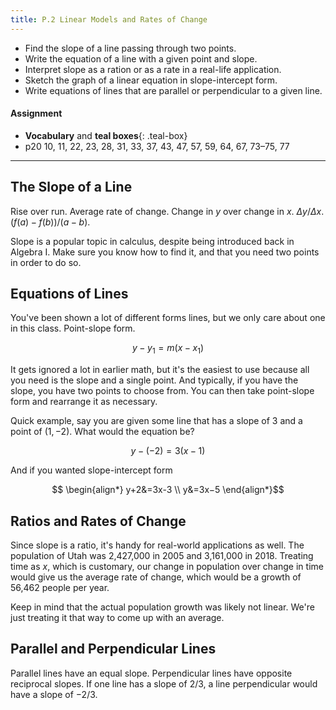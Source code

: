 ```yaml
---
title: P.2 Linear Models and Rates of Change
---
```


- Find the slope of a line passing through two points.
- Write the equation of a line with a given point and slope.
- Interpret slope as a ration or as a rate in a real-life application.
- Sketch the graph of a linear equation in slope-intercept form.
- Write equations of lines that are parallel or perpendicular to a given line.

#### Assignment

- **Vocabulary** and **teal boxes**{: .teal-box}
- p20 10, 11, 22, 23, 28, 31, 33, 37, 43, 47, 57, 59, 64, 67, 73–75, 77

---

## The Slope of a Line

Rise over run. Average rate of change. Change in $y$ over change in $x$. $Δy/Δx$. $(f(a)−f(b))/(a−b)$.

Slope is a popular topic in calculus, despite being introduced back in Algebra I. Make sure you know how to find it, and that you need two points in order to do so.

## Equations of Lines

You've been shown a lot of different forms lines, but we only care about one in this class. Point-slope form.

$$ y−y_1=m(x−x_1) $$

It gets ignored a lot in earlier math, but it's the easiest to use because all you need is the slope and a single point. And typically, if you have the slope, you have two points to choose from. You can then take point-slope form and rearrange it as necessary.

Quick example, say you are given some line that has a slope of 3 and a point of $(1,−2)$. What would the equation be?

$$ y−(−2)=3(x−1) $$

And if you wanted slope-intercept form

$$ \begin{align*}
y+2&=3x-3 \\
   y&=3x−5
\end{align*}$$

## Ratios and Rates of Change

Since slope is a ratio, it's handy for real-world applications as well. The population of Utah was 2,427,000 in 2005 and 3,161,000 in 2018. Treating time as $x$, which is customary, our change in population over change in time would give us the average rate of change, which would be a growth of 56,462 people per year.

Keep in mind that the actual population growth was likely not linear. We're just treating it that way to come up with an average.

## Parallel and Perpendicular Lines

Parallel lines have an equal slope. Perpendicular lines have opposite reciprocal slopes. If one line has a slope of $2/3$, a line perpendicular would have a slope of $−2/3$.
